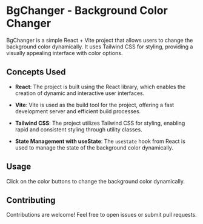 # BgChanger - Background Color Changer

BgChanger is a simple React + Vite project that allows users to change the background color dynamically. It uses Tailwind CSS for styling, providing a visually appealing interface with color options.

## Concepts Used
- **React**: The project is built using the React library, which enables the creation of dynamic and interactive user interfaces.

- **Vite**: Vite is used as the build tool for the project, offering a fast development server and efficient build processes.

- **Tailwind CSS**: The project utilizes Tailwind CSS for styling, enabling rapid and consistent styling through utility classes.

- **State Management with useState**: The `useState` hook from React is used to manage the state of the background color dynamically.

## Usage
Click on the color buttons to change the background color dynamically.

## Contributing
Contributions are welcome! Feel free to open issues or submit pull requests.
